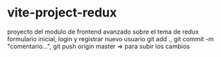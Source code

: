 # vite-project-redux
proyecto del modulo de frontend avanzado sobre el tema de redux
formulario inicial, login y registrar nuevo usuario
git add ., git commit -m "comentario...", git push origin master => para subir los cambios 

